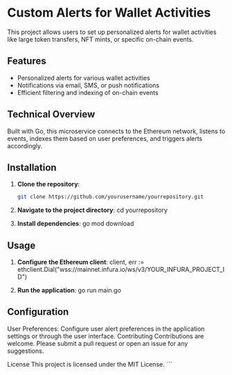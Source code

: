 # Custom Alerts for Wallet Activities

This project allows users to set up personalized alerts for wallet activities like large token transfers, NFT mints, or specific on-chain events.

## Features

- Personalized alerts for various wallet activities
- Notifications via email, SMS, or push notifications
- Efficient filtering and indexing of on-chain events

## Technical Overview

Built with Go, this microservice connects to the Ethereum network, listens to events, indexes them based on user preferences, and triggers alerts accordingly.

## Installation

1. **Clone the repository**:
   ```sh
   git clone https://github.com/yourusername/yourrepository.git

2. **Navigate to the project directory**:
    cd yourrepository

3. **Install dependencies**:
    go mod download

## Usage

1. **Configure the Ethereum client**:
    client, err := ethclient.Dial("wss://mainnet.infura.io/ws/v3/YOUR_INFURA_PROJECT_ID")

2. **Run the application**:
    go run main.go

## Configuration

User Preferences: Configure user alert preferences in the application settings or through the user interface.
Contributing
Contributions are welcome. Please submit a pull request or open an issue for any suggestions.

License
This project is licensed under the MIT License. ```


